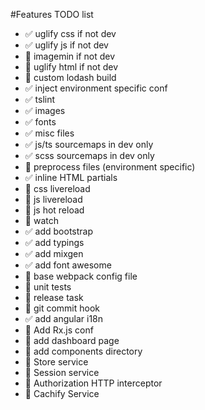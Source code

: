 #Features TODO list
* :white_check_mark: uglify css if not dev
* :white_check_mark: uglify js if not dev
* :red_circle: imagemin if not dev
* :red_circle: uglify html if not dev
* :red_circle: custom lodash build
* :white_check_mark: inject environment specific conf
* :white_check_mark: tslint
* :white_check_mark: images
* :white_check_mark: fonts
* :white_check_mark: misc files
* :white_check_mark: js/ts sourcemaps in dev only
* :white_check_mark: scss sourcemaps in dev only
* :red_circle: preprocess files (environment specific)
* :white_check_mark: inline HTML partials
* :red_circle: css livereload
* :red_circle: js livereload
* :red_circle: js hot reload
* :red_circle: watch
* :white_check_mark: add bootstrap
* :white_check_mark: add typings
* :white_check_mark: add mixgen
* :white_check_mark: add font awesome
* :red_circle: base webpack config file
* :red_circle: unit tests
* :red_circle: release task 
* :red_circle: git commit hook
* :white_check_mark: add angular i18n
* :red_circle: Add Rx.js conf
* :red_circle: add dashboard page
* :red_circle: add components directory
* :red_circle: Store service
* :red_circle: Session service
* :red_circle: Authorization HTTP interceptor 
* :red_circle: Cachify Service
